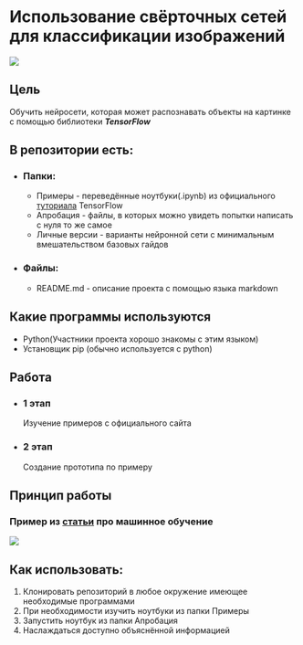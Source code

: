# Использование свёрточных сетей для классификации изображений
![](https://external-content.duckduckgo.com/iu/?u=https%3A%2F%2Fyabikupil.ru%2Ffiles%2Farticle%2F1588951284_2032_mini4.jpg&f=1&nofb=1)

## Цель
Обучить нейросети, которая может распознавать объекты на картинке с помощью библиотеки ***TensorFlow***

## В репозитории есть:
- ### Папки:
    - Примеры - переведённые ноутбуки(.ipynb) из официального [туториала](https://www.tensorflow.org/tutorials?hl=ru) TensorFlow
    - Апробация - файлы, в которых можно увидеть попытки написать с нуля то же самое
    - Личные версии - варианты нейронной сети с минимальным вмешательством базовых гайдов
- ### Файлы:
    - README.md - описание проекта с помощью языка markdown

## Какие программы используются
- Python(Участники проекта хорошо знакомы с этим языком)
- Установщик pip (обычно используется с python)

## Работа
- ### 1 этап
    Изучение примеров с официального сайта
- ### 2 этап
    Создание прототипа по примеру

## Принцип работы
### Пример из [статьи](https://vas3k.ru/blog/machine_learning/) про машинное обучение
![](https://i.vas3k.ru/7sc.jpg)

## Как использовать:
1. Клонировать репозиторий в любое окружение имеющее необходимые программами
2. При необходимости изучить ноутбуки из папки Примеры
3. Запустить ноутбук из папки Апробация
4. Наслаждаться доступно объяснённой информацией